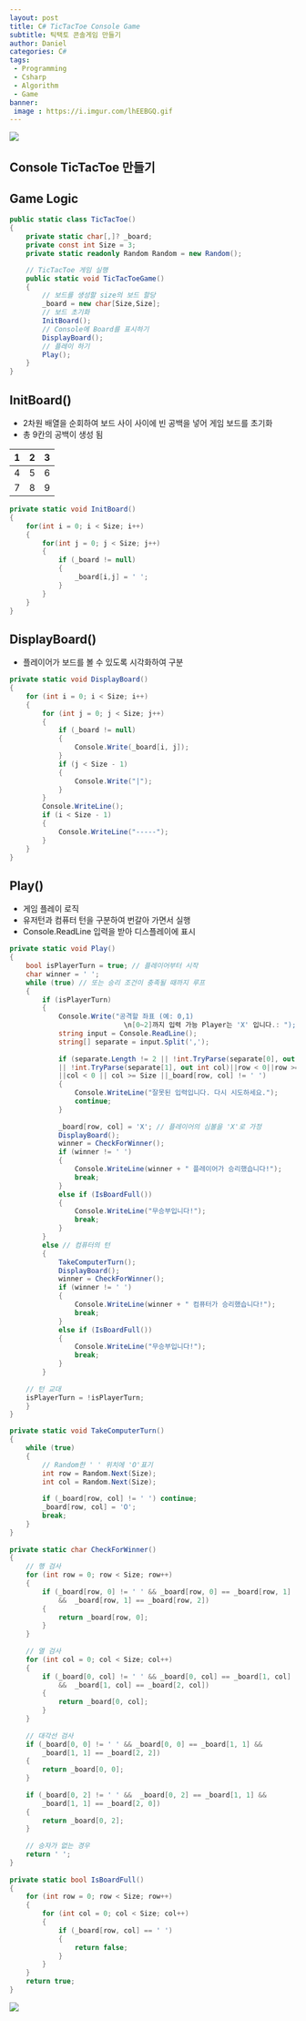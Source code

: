 ```yaml
---
layout: post
title: C# TicTacToe Console Game
subtitle: 틱택토 콘솔게임 만들기
author: Daniel
categories: C#
tags: 
 - Programming
 - Csharp
 - Algorithm
 - Game
banner: 
 image : https://i.imgur.com/lhEEBGQ.gif
---
```


![](https://teamsparta.notion.site/image/https%3A%2F%2Fs3-us-west-2.amazonaws.com%2Fsecure.notion-static.com%2Fb260cae4-a3d0-448b-be5d-7486d5925148%2F34.png?table=block&id=9e7562fc-62db-4d05-bb21-4e95a2e04542&spaceId=83c75a39-3aba-4ba4-a792-7aefe4b07895&width=2000&userId=&cache=v2)

Console TicTacToe 만들기
--
## Game Logic

```csharp
public static class TicTacToe()
{
	private static char[,]? _board;
	private const int Size = 3;
	private static readonly Random Random = new Random();

	// TicTacToe 게임 실행
	public static void TicTacToeGame()
	{
		// 보드를 생성할 size의 보드 할당
		_board = new char[Size,Size];
		// 보드 초기화
		InitBoard();
		// Console에 Board를 표시하기
		DisplayBoard();
		// 플레이 하기
		Play();
	}
}
```

## InitBoard()

- 2차원 배열을 순회하여 보드 사이 사이에 빈 공백을 넣어 게임 보드를 초기화 
- 총 9칸의 공백이 생성 됨

|1|2|3|
|:--:|:--:|:--:|
|4|5|6|
|7|8|9|

```csharp
private static void InitBoard()
{
	for(int i = 0; i < Size; i++)
	{
		for(int j = 0; j < Size; j++)
		{
			if (_board != null) 
			{
				_board[i,j] = ' ';
			}
		}
	}
}
```

## DisplayBoard()

- 플레이어가 보드를 볼 수 있도록 시각화하여 구분

```csharp
private static void DisplayBoard()
{
	for (int i = 0; i < Size; i++)  
	{  
		for (int j = 0; j < Size; j++)  
		{  
			if (_board != null)  
			{  
				Console.Write(_board[i, j]);  
			}  
			if (j < Size - 1)  
			{  
				Console.Write("|");  
			}  
		}  
		Console.WriteLine();  
		if (i < Size - 1)  
		{  
			Console.WriteLine("-----");  
		}  
	}
}
```

## Play()

- 게임 플레이 로직 
- 유저턴과 컴퓨터 턴을 구분하여 번갈아 가면서 실행
- Console.ReadLine 입력을 받아 디스플레이에 표시

```csharp
private static void Play()  
{  
	bool isPlayerTurn = true; // 플레이어부터 시작  
	char winner = ' ';  
	while (true) // 또는 승리 조건이 충족될 때까지 루프  
	{  
		if (isPlayerTurn)  
		{  
			Console.Write("공격할 좌표 (예: 0,1) 
							\n[0~2]까지 입력 가능 Player는 'X' 입니다.: ");  
			string input = Console.ReadLine();  
			string[] separate = input.Split(',');  
		  
			if (separate.Length != 2 || !int.TryParse(separate[0], out int row)
			|| !int.TryParse(separate[1], out int col)||row < 0||row >= Size
			||col < 0 || col >= Size ||_board[row, col] != ' ')  
			{  
				Console.WriteLine("잘못된 입력입니다. 다시 시도하세요.");  
				continue;  
			}  
		  
			_board[row, col] = 'X'; // 플레이어의 심볼을 'X'로 가정  
			DisplayBoard();  
			winner = CheckForWinner();  
			if (winner != ' ')  
			{  
				Console.WriteLine(winner + " 플레이어가 승리했습니다!");  
				break;  
			}  
			else if (IsBoardFull())  
			{  
				Console.WriteLine("무승부입니다!");  
				break;  
			}  
		}  
		else // 컴퓨터의 턴  
		{  
			TakeComputerTurn();  
			DisplayBoard();  
			winner = CheckForWinner();  
			if (winner != ' ')  
			{  
				Console.WriteLine(winner + " 컴퓨터가 승리했습니다!");  
				break;  
			}  
			else if (IsBoardFull())  
			{  
				Console.WriteLine("무승부입니다!");  
				break;  
			}  
		}  
	  
	// 턴 교대  
	isPlayerTurn = !isPlayerTurn;  
	}  
}
```

```csharp
private static void TakeComputerTurn()  
{  
	while (true)  
	{  
		// Random한 ' ' 위치에 'O'표기
		int row = Random.Next(Size);  
		int col = Random.Next(Size);  
		  
		if (_board[row, col] != ' ') continue;  
		_board[row, col] = 'O';  
		break;  
	}  
}  
  
private static char CheckForWinner()  
{  
	// 행 검사  
	for (int row = 0; row < Size; row++)  
	{  
		if (_board[row, 0] != ' ' && _board[row, 0] == _board[row, 1] 
			&&  _board[row, 1] == _board[row, 2])  
		{  
			return _board[row, 0];  
		}  
	}  
	  
	// 열 검사  
	for (int col = 0; col < Size; col++)  
	{  
		if (_board[0, col] != ' ' && _board[0, col] == _board[1, col] 
			&&  _board[1, col] == _board[2, col])  
		{  
			return _board[0, col];  
		}  
	}  
	  
	// 대각선 검사  
	if (_board[0, 0] != ' ' && _board[0, 0] == _board[1, 1] && 
		_board[1, 1] == _board[2, 2])  
	{  
		return _board[0, 0];  
	}  
	  
	if (_board[0, 2] != ' ' &&  _board[0, 2] == _board[1, 1] &&  
		_board[1, 1] == _board[2, 0])  
	{  
		return _board[0, 2];  
	}  
	  
	// 승자가 없는 경우  
	return ' ';  
}  
  
private static bool IsBoardFull()  
{  
	for (int row = 0; row < Size; row++)  
	{  
		for (int col = 0; col < Size; col++)  
		{  
			if (_board[row, col] == ' ')  
			{  
				return false;  
			}  
		}  
	}  
	return true;  
}
```


![](https://i.imgur.com/lhEEBGQ.gif)
